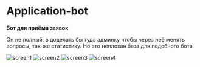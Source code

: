 # Application-bot
__Бот для приёма заявок__

Он не полный, в доделать бы туда админку чтобы через неё менять вопросы, так-же статистику. Но это неплохая база для подобного бота.

![screen1](https://imgur.com/grJeyl0https://i.imgur.com/grJeyl0.jpg)
![screen2](https://imgur.com/grJeyl0https://i.imgur.com/4QMfD9O.jpg)
![screen3](https://imgur.com/grJeyl0https://i.imgur.com/AU6rQZz.jpg)
![screen4](https://imgur.com/grJeyl0https://i.imgur.com/PTqR51R.jpg)

